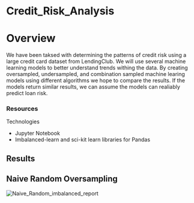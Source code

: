 # Credit_Risk_Analysis

# Overview

We have been taksed with determining the patterns of credit risk using a large credit card dataset from LendingClub. We will use several machine learning models to better understand trends withing the data. By creating oversampled, undersampled, and combination sampled machine learing models using different algorithms we hope to compare the results. If the models return similar results, we can assume the models can realiably predict loan risk.

### Resources

Technologies
-	Jupyter Notebook
-	Imbalanced-learn and sci-kit learn libraries for Pandas

## Results

## Naive Random Oversampling

![Naive_Random_imbalanced_report](https://user-images.githubusercontent.com/101822948/183743334-e26fa134-1b81-4ca8-9d84-1df8b8d62852.png)